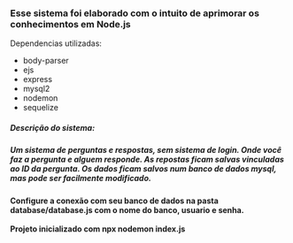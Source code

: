 <h3>Esse sistema foi elaborado com o intuito de aprimorar os conhecimentos em Node.js</h3>

<p>
Dependencias utilizadas:</p>
<ul>
    <li>body-parser</li>
    <li>ejs</li>
    <li>express</li>
    <li>mysql2</li>
    <li>nodemon</li>
    <li>sequelize</li>
</ul>

<h5>Descrição do sistema:<h5/>
<p>Um sistema de perguntas e respostas, sem sistema de login. Onde você faz a pergunta e alguem responde. As repostas ficam salvas vinculadas ao ID da pergunta.
Os dados ficam salvos num banco de dados mysql, mas pode ser facilmente modificado.</p>

<h4>Configure a conexão com seu banco de dados na pasta database/database.js com o nome do banco, usuario e senha.<br><br> Projeto inicializado com npx nodemon index.js</h4>
